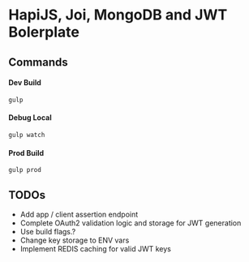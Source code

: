 # HapiJS, Joi, MongoDB and JWT Bolerplate


## Commands

#### Dev Build
    gulp

#### Debug Local
    gulp watch

#### Prod Build
    gulp prod

## TODOs
* Add app / client assertion endpoint
* Complete OAuth2 validation logic and storage for JWT generation
* Use build flags.?
* Change key storage to ENV vars
* Implement REDIS caching for valid JWT keys
